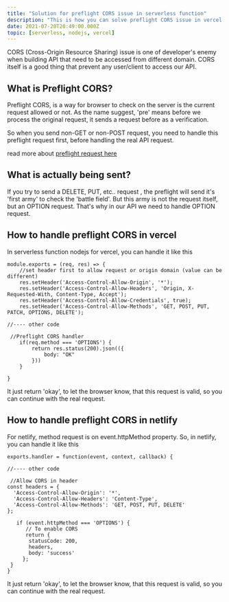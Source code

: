 ```yaml
---
title: "Solution for preflight CORS issue in serverless function"
description: "This is how you can solve preflight CORS issue in vercel serverless function when building API in nodejs"
date: 2021-07-20T20:49:00.000Z
topic: [serverless, nodejs, vercel]
---
```

CORS (Cross-Origin Resource Sharing) issue is one of developer's enemy when building API that need to be accessed from different domain. CORS itself is a good thing that prevent any user/client to access our API. 



## What is Preflight CORS?

Preflight CORS, is a way for browser to check on the server is the current request allowed or not. As the name suggest, 'pre' means before we process the original request, it sends a request before as a verification.

So when you send non-GET or non-POST request, you need to handle this preflight request first, before handling the real API request. 

read more about [preflight request here](https://developer.mozilla.org/en-US/docs/Glossary/Preflight_request)

## What is actually being sent?

If you try to send a DELETE, PUT, etc.. request , the preflight will send it's 'first army' to check the 'battle field'. But this army is not the request itself, but an OPTION request. That's why in our API we need to handle OPTION request.

## How to handle preflight CORS in vercel

In serverless function nodejs for vercel, you can handle it like this 

```
module.exports = (req, res) => {
    //set header first to allow request or origin domain (value can be different)
    res.setHeader('Access-Control-Allow-Origin', '*');
    res.setHeader('Access-Control-Allow-Headers', 'Origin, X-Requested-With, Content-Type, Accept');
    res.setHeader('Access-Control-Allow-Credentials', true);
    res.setHeader('Access-Control-Allow-Methods', 'GET, POST, PUT, PATCH, OPTIONS, DELETE');

//---- other code

 //Preflight CORS handler
    if(req.method === 'OPTIONS') {
        return res.status(200).json(({
            body: "OK"
        }))
    }

}
```
It just return 'okay', to let the browser know, that this request is valid, so you can continue with the real request.

## How to handle preflight CORS in netlify

For netlify, method request is on event.httpMethod property.
So, in netlify, you can handle it like this 

```
exports.handler = function(event, context, callback) {

//---- other code

 //Allow CORS in header
const headers = {
  'Access-Control-Allow-Origin': '*',
  'Access-Control-Allow-Headers': 'Content-Type',
  'Access-Control-Allow-Methods': 'GET, POST, PUT, DELETE'
};

   if (event.httpMethod === 'OPTIONS') {
      // To enable CORS
      return {
       statusCode: 200, 
       headers,
       body: 'success'
     };
 }
}
```
It just return 'okay', to let the browser know, that this request is valid, so you can continue with the real request.



